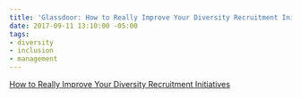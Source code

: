 ```yaml
---
title: 'Glassdoor: How to Really Improve Your Diversity Recruitment Initiatives'
date: 2017-09-11 13:10:00 -05:00
tags:
- diversity
- inclusion
- management
---
```


[How to Really Improve Your Diversity Recruitment Initiatives](https://www.glassdoor.com/employers/blog/how-to-really-improve-your-diversity-recruitment-initiatives/)